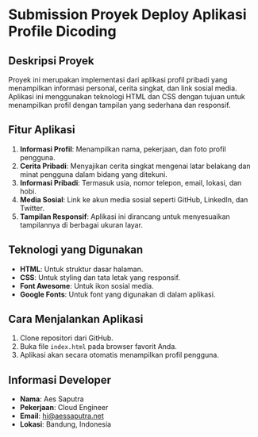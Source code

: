 # Submission Proyek Deploy Aplikasi Profile Dicoding

## Deskripsi Proyek
Proyek ini merupakan implementasi dari aplikasi profil pribadi yang menampilkan informasi personal, cerita singkat, dan link sosial media. Aplikasi ini menggunakan teknologi HTML dan CSS dengan tujuan untuk menampilkan profil dengan tampilan yang sederhana dan responsif.

## Fitur Aplikasi
1. **Informasi Profil**: Menampilkan nama, pekerjaan, dan foto profil pengguna.
2. **Cerita Pribadi**: Menyajikan cerita singkat mengenai latar belakang dan minat pengguna dalam bidang yang ditekuni.
3. **Informasi Pribadi**: Termasuk usia, nomor telepon, email, lokasi, dan hobi.
4. **Media Sosial**: Link ke akun media sosial seperti GitHub, LinkedIn, dan Twitter.
5. **Tampilan Responsif**: Aplikasi ini dirancang untuk menyesuaikan tampilannya di berbagai ukuran layar.

## Teknologi yang Digunakan
- **HTML**: Untuk struktur dasar halaman.
- **CSS**: Untuk styling dan tata letak yang responsif.
- **Font Awesome**: Untuk ikon sosial media.
- **Google Fonts**: Untuk font yang digunakan di dalam aplikasi.

## Cara Menjalankan Aplikasi
1. Clone repositori dari GitHub.
2. Buka file `index.html` pada browser favorit Anda.
3. Aplikasi akan secara otomatis menampilkan profil pengguna.

## Informasi Developer
- **Nama**: Aes Saputra
- **Pekerjaan**: Cloud Engineer
- **Email**: hi@aessaputra.net
- **Lokasi**: Bandung, Indonesia
